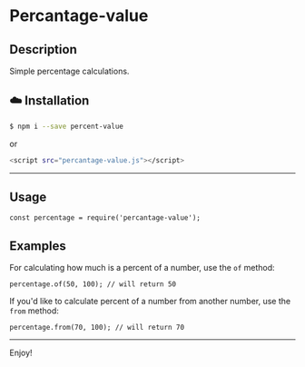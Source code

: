 # Percantage-value

## Description

Simple percentage calculations.

## :cloud: Installation

```sh
$ npm i --save percent-value
```

or 

```sh
<script src="percantage-value.js"></script>
```

------


## Usage

`
const percentage = require('percantage-value');
`

## Examples

For calculating how much is a percent of a number, use the `of`  method:

`
percentage.of(50, 100); // will return 50
`

If you'd like to calculate percent of a number from another number, use the `from` method:

`
percentage.from(70, 100); // will return 70
`
 
------

Enjoy!